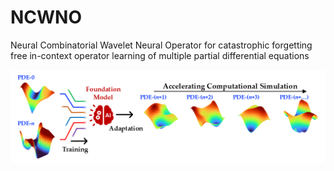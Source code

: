 # NCWNO
Neural Combinatorial Wavelet Neural Operator for catastrophic forgetting free in-context operator learning of multiple partial differential equations

![WNO](/media/WNN_Neurips_INAE_Objective.png)

  
